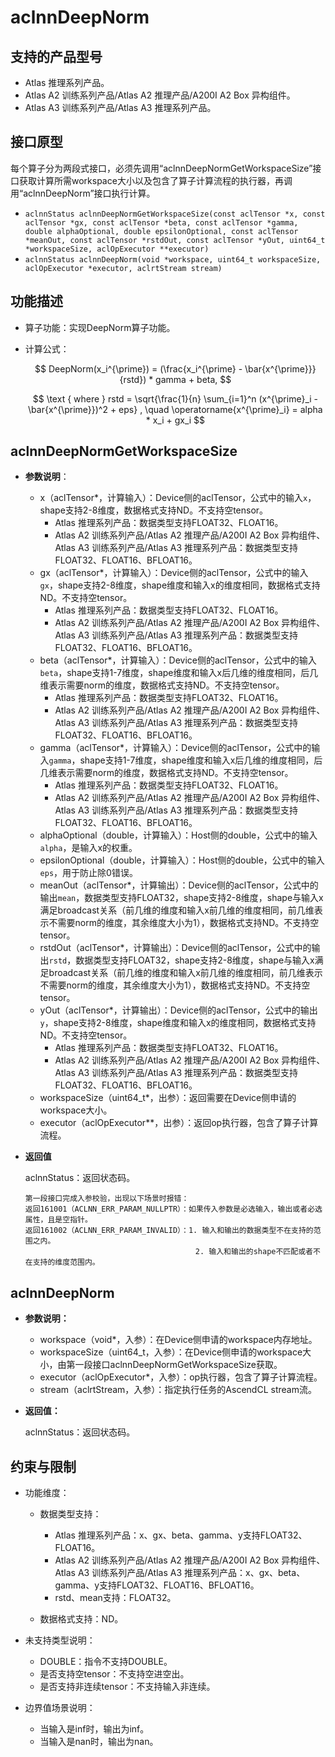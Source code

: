 # aclnnDeepNorm

## 支持的产品型号

- Atlas 推理系列产品。
- Atlas A2 训练系列产品/Atlas A2 推理产品/A200I A2 Box 异构组件。
- Atlas A3 训练系列产品/Atlas A3 推理系列产品。

## 接口原型

每个算子分为两段式接口，必须先调用“aclnnDeepNormGetWorkspaceSize”接口获取计算所需workspace大小以及包含了算子计算流程的执行器，再调用“aclnnDeepNorm”接口执行计算。

- `aclnnStatus aclnnDeepNormGetWorkspaceSize(const aclTensor *x, const aclTensor *gx, const aclTensor *beta, const aclTensor *gamma, double alphaOptional, double epsilonOptional, const aclTensor *meanOut, const aclTensor *rstdOut, const aclTensor *yOut, uint64_t *workspaceSize, aclOpExecutor **executor)`
- `aclnnStatus aclnnDeepNorm(void *workspace, uint64_t workspaceSize, aclOpExecutor *executor, aclrtStream stream)`

## 功能描述

-  算子功能：实现DeepNorm算子功能。
-  计算公式：

   $$
   DeepNorm(x_i^{\prime}) = (\frac{x_i^{\prime} - \bar{x^{\prime}}}{rstd}) * gamma + beta,
   $$

   $$
   \text { where } rstd = \sqrt{\frac{1}{n} \sum_{i=1}^n (x^{\prime}_i - \bar{x^{\prime}})^2 + eps} , \quad \operatorname{x^{\prime}_i} = alpha * x_i + gx_i
   $$

## aclnnDeepNormGetWorkspaceSize

-   **参数说明**：
    * x（aclTensor\*，计算输入）：Device侧的aclTensor，公式中的输入`x`，shape支持2-8维度，数据格式支持ND。不支持空tensor。
      * Atlas 推理系列产品：数据类型支持FLOAT32、FLOAT16。
      * Atlas A2 训练系列产品/Atlas A2 推理产品/A200I A2 Box 异构组件、Atlas A3 训练系列产品/Atlas A3 推理系列产品：数据类型支持FLOAT32、FLOAT16、BFLOAT16。
    * gx（aclTensor\*，计算输入）：Device侧的aclTensor，公式中的输入`gx`，shape支持2-8维度，shape维度和输入x的维度相同，数据格式支持ND。不支持空tensor。
      * Atlas 推理系列产品：数据类型支持FLOAT32、FLOAT16。
      * Atlas A2 训练系列产品/Atlas A2 推理产品/A200I A2 Box 异构组件、Atlas A3 训练系列产品/Atlas A3 推理系列产品：数据类型支持FLOAT32、FLOAT16、BFLOAT16。
    * beta（aclTensor\*，计算输入）：Device侧的aclTensor，公式中的输入`beta`，shape支持1-7维度，shape维度和输入x后几维的维度相同，后几维表示需要norm的维度，数据格式支持ND。不支持空tensor。
      * Atlas 推理系列产品：数据类型支持FLOAT32、FLOAT16。
      * Atlas A2 训练系列产品/Atlas A2 推理产品/A200I A2 Box 异构组件、Atlas A3 训练系列产品/Atlas A3 推理系列产品：数据类型支持FLOAT32、FLOAT16、BFLOAT16。
    * gamma（aclTensor\*，计算输入）：Device侧的aclTensor，公式中的输入`gamma`，shape支持1-7维度，shape维度和输入x后几维的维度相同，后几维表示需要norm的维度，数据格式支持ND。不支持空tensor。
      * Atlas 推理系列产品：数据类型支持FLOAT32、FLOAT16。
      * Atlas A2 训练系列产品/Atlas A2 推理产品/A200I A2 Box 异构组件、Atlas A3 训练系列产品/Atlas A3 推理系列产品：数据类型支持FLOAT32、FLOAT16、BFLOAT16。
    * alphaOptional（double，计算输入）：Host侧的double，公式中的输入`alpha`，是输入x的权重。
    * epsilonOptional（double，计算输入）：Host侧的double，公式中的输入`eps`，用于防止除0错误。
    * meanOut（aclTensor\*，计算输出）：Device侧的aclTensor，公式中的输出`mean`，数据类型支持FLOAT32，shape支持2-8维度，shape与输入x满足broadcast关系（前几维的维度和输入x前几维的维度相同，前几维表示不需要norm的维度，其余维度大小为1），数据格式支持ND。不支持空tensor。
    * rstdOut（aclTensor\*，计算输出）：Device侧的aclTensor，公式中的输出`rstd`，数据类型支持FLOAT32，shape支持2-8维度，shape与输入x满足broadcast关系（前几维的维度和输入x前几维的维度相同，前几维表示不需要norm的维度，其余维度大小为1），数据格式支持ND。不支持空tensor。
    * yOut（aclTensor\*，计算输出）：Device侧的aclTensor，公式中的输出`y`，shape支持2-8维度，shape维度和输入x的维度相同，数据格式支持ND。不支持空tensor。
      * Atlas 推理系列产品：数据类型支持FLOAT32、FLOAT16。
      * Atlas A2 训练系列产品/Atlas A2 推理产品/A200I A2 Box 异构组件、Atlas A3 训练系列产品/Atlas A3 推理系列产品：数据类型支持FLOAT32、FLOAT16、BFLOAT16。
    * workspaceSize（uint64\_t\*，出参）：返回需要在Device侧申请的workspace大小。
    * executor（aclOpExecutor\*\*，出参）：返回op执行器，包含了算子计算流程。

-   **返回值**

    aclnnStatus：返回状态码。

    ```
    第一段接口完成入参校验，出现以下场景时报错：
    返回161001（ACLNN_ERR_PARAM_NULLPTR）：如果传入参数是必选输入，输出或者必选属性，且是空指针。
    返回161002（ACLNN_ERR_PARAM_INVALID）：1. 输入和输出的数据类型不在支持的范围之内。
                                          2. 输入和输出的shape不匹配或者不在支持的维度范围内。
    ```

## aclnnDeepNorm

-   **参数说明：**
    -   workspace（void\*，入参）：在Device侧申请的workspace内存地址。
    -   workspaceSize（uint64\_t，入参）：在Device侧申请的workspace大小，由第一段接口aclnnDeepNormGetWorkspaceSize获取。
    -   executor（aclOpExecutor\*，入参）：op执行器，包含了算子计算流程。
    -   stream（aclrtStream，入参）：指定执行任务的AscendCL stream流。

-   **返回值：**

    aclnnStatus：返回状态码。

## 约束与限制

-  功能维度：
    -  数据类型支持：
        - Atlas 推理系列产品：x、gx、beta、gamma、y支持FLOAT32、FLOAT16。
        - Atlas A2 训练系列产品/Atlas A2 推理产品/A200I A2 Box 异构组件、Atlas A3 训练系列产品/Atlas A3 推理系列产品：x、gx、beta、gamma、y支持FLOAT32、FLOAT16、BFLOAT16。
        - rstd、mean支持：FLOAT32。

    -  数据格式支持：ND。

-  未支持类型说明：
    -  DOUBLE：指令不支持DOUBLE。
    -  是否支持空tensor：不支持空进空出。
    -  是否支持非连续tensor：不支持输入非连续。

-  边界值场景说明：
    -  当输入是inf时，输出为inf。
    -  当输入是nan时，输出为nan。
